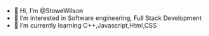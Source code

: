 - 👋 Hi, I’m @StoweWilson
- 👀 I’m interested in Software engineering, Full Stack Development
- 🌱 I’m currently learning C++,Javascript,Html,CSS


<!---
StoweWilson/StoweWilson is a ✨ special ✨ repository because its `README.md` (this file) appears on your GitHub profile.
You can click the Preview link to take a look at your changes.
--->
